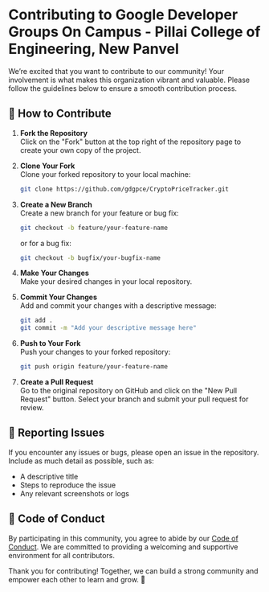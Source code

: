 # Contributing to Google Developer Groups On Campus - Pillai College of Engineering, New Panvel

We’re excited that you want to contribute to our community! Your involvement is what makes this organization vibrant and valuable. Please follow the guidelines below to ensure a smooth contribution process.

## 🤝 How to Contribute

1. **Fork the Repository**  
   Click on the "Fork" button at the top right of the repository page to create your own copy of the project.

2. **Clone Your Fork**  
   Clone your forked repository to your local machine:
   ```bash
   git clone https://github.com/gdgpce/CryptoPriceTracker.git
   ```
   
3. **Create a New Branch**  
   Create a new branch for your feature or bug fix:
   ```bash
   git checkout -b feature/your-feature-name
   ```
   or for a bug fix:
   ```bash
   git checkout -b bugfix/your-bugfix-name
   ```

4. **Make Your Changes**  
   Make your desired changes in your local repository.

5. **Commit Your Changes**  
   Add and commit your changes with a descriptive message:
   ```bash
   git add .
   git commit -m "Add your descriptive message here"
   ```

6. **Push to Your Fork**  
   Push your changes to your forked repository:
   ```bash
   git push origin feature/your-feature-name
   ```

7. **Create a Pull Request**  
   Go to the original repository on GitHub and click on the "New Pull Request" button. Select your branch and submit your pull request for review.

## 🐛 Reporting Issues
If you encounter any issues or bugs, please open an issue in the repository. Include as much detail as possible, such as:
- A descriptive title
- Steps to reproduce the issue
- Any relevant screenshots or logs

## 📜 Code of Conduct
By participating in this community, you agree to abide by our [Code of Conduct](CODE_OF_CONDUCT.md). We are committed to providing a welcoming and supportive environment for all contributors.

Thank you for contributing! Together, we can build a strong community and empower each other to learn and grow. 🚀
